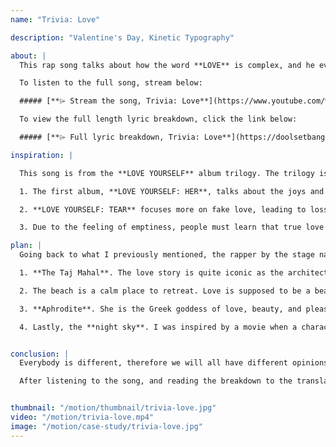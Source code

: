 ```yaml
---
name: "Trivia: Love"

description: "Valentine's Day, Kinetic Typography"

about: |
  This rap song talks about how the word **LOVE** is complex, and he even starts questioning what it means to love someone, or oneself. Everyone seems to talk about love, but it seems like everyone has a different definition to the word. With all these questions circling his head, he concludes that living is loving, and life has no meaning without it. Putting this strong emotion into words is difficult as love is felt. With that said, he simplifies his definition of the word, and repeats, *"**I live, so I love**"* in the chorus.

  To listen to the full song, stream below:

  ##### [**⌲ Stream the song, Trivia: Love**](https://www.youtube.com/watch?v=GiKZ_4EkYsA)

  To view the full length lyric breakdown, click the link below:

  ##### [**⌲ Full lyric breakdown, Trivia: Love**](https://doolsetbangtan.wordpress.com/2018/08/24/trivia-love/)

inspiration: |

  This song is from the **LOVE YOURSELF** album trilogy. The trilogy is a compelling series, focusing on the rollercoaster journey of self-love and appreciation.

  1. The first album, **LOVE YOURSELF: HER**, talks about the joys and tingling moments of being in love. The songs are heart fluttering and cheerful, in comparison to the second album of the series.

  2. **LOVE YOURSELF: TEAR** focuses more on fake love, leading to loss and separation. One experiences a torn heart, an emotional loss, and the fear of love through this album. The joys and tingling moments felt from the first album has diminished due to the theme of rejection or self-loathing in **LOVE YOURSELF: TEAR**.

  3. Due to the feeling of emptiness, people must learn that true love only begins when you learn to love yourself, leading to the last album of the series, **LOVE YOURSELF: ANSWER**. After the rollercoaster of emotions from the previous albums, the Answer to finding true love starts from within oneself. Although the translated lyrics may seem as if BTS have written about their experience being in a relationship with a significant other, the leader of the band expressed that the songs can easily be translated about the relationship with oneself.

plan: |
  Going back to what I previously mentioned, the rapper by the stage name of RM thinks love is complex. Everyone speaks of it, but has their own definition of love. With that said, I wanted to come up with different romantic scenes.

  1. **The Taj Mahal**. The love story is quite iconic as the architecture itself, located in India. Long story short, Mughul emperor, Shah Jahan, fell in love with his wife, Mumtaz Mahal, and has many children. However, his wife died giving birth to their 14th child. Filled with grief, Shah Jahan promised to never remarry and built the richest mausoleum on her grave. The architecture and the story is considered to be a living example of eternal love.

  2. The beach is a calm place to retreat. Love is supposed to be a beautiful and breathtaking, just like the scenery in the video. And a tropical atmosphere is an ideal place to have romantic walks.

  3. **Aphrodite**. She is the Greek goddess of love, beauty, and pleasure.

  4. Lastly, the **night sky**. I was inspired by a movie when a character looked up at the night sky and made a wish after seeing the shooting stars.


conclusion: |
  Everybody is different, therefore we will all have different opinions on things. That also goes for the topic of love. Love, how ever people may define it, can be expressed towards a family member, significant other, or oneself.

  After listening to the song, and reading the breakdown to the translated lyrics, I want to encourage people that it’s okay to have different opinions to complex topics, including love.


thumbnail: "/motion/thumbnail/trivia-love.jpg"
video: "/motion/trivia-love.mp4"
image: "/motion/case-study/trivia-love.jpg"
---
```

